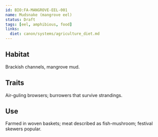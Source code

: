 ```yaml
---
id: BIO:FA-MANGROVE-EEL-001
name: Mudsnake (mangrove eel)
status: Draft
tags: [eel, amphibious, food]
links:
  diet: canon/systems/agriculture_diet.md
---
```


## Habitat
Brackish channels, mangrove mud.

## Traits
Air-guling browsers; burrowers that survive strandings.

## Use
Farmed in woven baskets; meat described as fish-mushroom; festival skewers popular.
